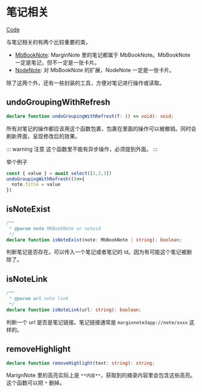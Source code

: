 # 笔记相关
[Code](https://github.com/ourongxing/ohmymn/blob/main/packages/api/src/high-level/note.ts)

与笔记相关的有两个比较重要的类，
- [MbBookNote](./mbbooknote.md): MarginNote 里的笔记都属于 MbBookNote。MbBookNote 一定是笔记，但不一定是一张卡片。
- [NodeNote](./nodenote.md): 对 MbBookNote 的扩展，NodeNote 一定是一张卡片。

除了这两个外，还有一些封装的工具，方便对笔记进行操作或读取。

## undoGroupingWithRefresh
```ts
declare function undoGroupingWithRefresh(f: () => void): void;
```

所有对笔记的操作都应该用这个函数包裹，包裹在里面的操作可以被撤销。同时会刷新界面，呈现修改后的效果。

::: warning 注意
这个函数里不能有异步操作，必须提到外面。
:::

举个例子
```ts
const { value } = await select([1,2,3])
undoGroupingWithRefresh(()=>{
  note.title = value
})
```

## isNoteExist

```ts
/**
 * @param note MbBookNote or noteid
 */
declare function isNoteExist(note: MbBookNote | string): boolean;
```

判断笔记是否存在。可以传入一个笔记或者笔记的 id。因为有可能这个笔记被删除了。

## isNoteLink
```ts
/**
 * @param url note link
 */
declare function isNoteLink(url: string): boolean;
```

判断一个 url 是否是笔记链接。笔记链接通常是 `marginnote3app://note/xxxx` 这样的。

## removeHighlight
```ts
declare function removeHighlight(text: string): string;
```

MarignNote 里的高亮实际上是 `**内容**`，获取到的摘录内容里会包含这些高亮。这个函数可以把 `*` 删掉。